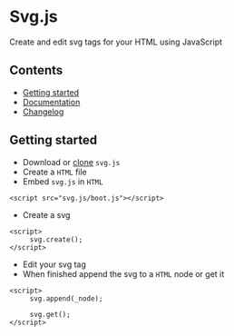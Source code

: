 <link rel="stylesheet" href=".info/style.css">

# Svg.js

Create and edit svg tags for your HTML using JavaScript

## Contents
- [Getting started](#getting-started)
- [Documentation](documentation/index.md)
- [Changelog](changelog.md)

## Getting started
- Download or [clone](https://github.com/T1xx1/svg.js.git) `svg.js`
- Create a `HTML` file
- Embed `svg.js` in `HTML`
```
<script src="svg.js/boot.js"></script>
```
- Create a svg
```
<script>
     svg.create();
</script>
```
- Edit your svg tag
- When finished append the svg to a `HTML` node or get it
```
<script>
     svg.append(_node);

     svg.get();
</script>
```